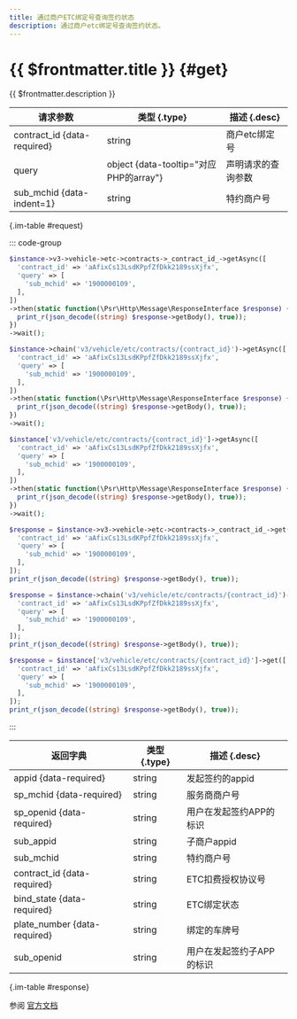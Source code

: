 ```yaml
---
title: 通过商户ETC绑定号查询签约状态
description: 通过商户etc绑定号查询签约状态。
---
```


# {{ $frontmatter.title }} {#get}

{{ $frontmatter.description }}

| 请求参数 | 类型 {.type} | 描述 {.desc}
| --- | --- | ---
| contract_id {data-required} | string | 商户etc绑定号
| query | object {data-tooltip="对应PHP的array"} | 声明请求的查询参数
| sub_mchid {data-indent=1} | string | 特约商户号

{.im-table #request}

::: code-group

```php [异步纯链式]
$instance->v3->vehicle->etc->contracts->_contract_id_->getAsync([
  'contract_id' => 'aAfixCs13LsdKPpfZfDkk2189ssXjfx',
  'query' => [
    'sub_mchid' => '1900000109',
  ],
])
->then(static function(\Psr\Http\Message\ResponseInterface $response) {
  print_r(json_decode((string) $response->getBody(), true));
})
->wait();
```

```php [异步声明式]
$instance->chain('v3/vehicle/etc/contracts/{contract_id}')->getAsync([
  'contract_id' => 'aAfixCs13LsdKPpfZfDkk2189ssXjfx',
  'query' => [
    'sub_mchid' => '1900000109',
  ],
])
->then(static function(\Psr\Http\Message\ResponseInterface $response) {
  print_r(json_decode((string) $response->getBody(), true));
})
->wait();
```

```php [异步属性式]
$instance['v3/vehicle/etc/contracts/{contract_id}']->getAsync([
  'contract_id' => 'aAfixCs13LsdKPpfZfDkk2189ssXjfx',
  'query' => [
    'sub_mchid' => '1900000109',
  ],
])
->then(static function(\Psr\Http\Message\ResponseInterface $response) {
  print_r(json_decode((string) $response->getBody(), true));
})
->wait();
```

```php [同步纯链式]
$response = $instance->v3->vehicle->etc->contracts->_contract_id_->get([
  'contract_id' => 'aAfixCs13LsdKPpfZfDkk2189ssXjfx',
  'query' => [
    'sub_mchid' => '1900000109',
  ],
]);
print_r(json_decode((string) $response->getBody(), true));
```

```php [同步声明式]
$response = $instance->chain('v3/vehicle/etc/contracts/{contract_id}')->get([
  'contract_id' => 'aAfixCs13LsdKPpfZfDkk2189ssXjfx',
  'query' => [
    'sub_mchid' => '1900000109',
  ],
]);
print_r(json_decode((string) $response->getBody(), true));
```

```php [同步属性式]
$response = $instance['v3/vehicle/etc/contracts/{contract_id}']->get([
  'contract_id' => 'aAfixCs13LsdKPpfZfDkk2189ssXjfx',
  'query' => [
    'sub_mchid' => '1900000109',
  ],
]);
print_r(json_decode((string) $response->getBody(), true));
```

:::

| 返回字典 | 类型 {.type} | 描述 {.desc}
| --- | --- | ---
| appid {data-required} | string | 发起签约的appid
| sp_mchid {data-required} | string | 服务商商户号
| sp_openid {data-required} | string | 用户在发起签约APP的标识
| sub_appid | string | 子商户appid
| sub_mchid | string | 特约商户号
| contract_id {data-required} | string | ETC扣费授权协议号
| bind_state {data-required} | string | ETC绑定状态
| plate_number {data-required} | string | 绑定的车牌号
| sub_openid | string | 用户在发起签约子APP的标识

{.im-table #response}

参阅 [官方文档](https://pay.weixin.qq.com/docs/partner/apis/etc-authorization/contracts/get-by.html)
